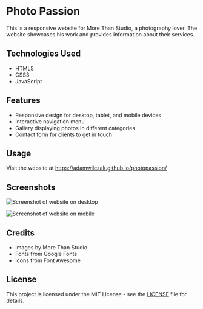 # Photo Passion

This is a responsive website for More Than Studio, a photography lover. The website showcases his work and provides information about their services.

## Technologies Used

- HTML5
- CSS3
- JavaScript

## Features

- Responsive design for desktop, tablet, and mobile devices
- Interactive navigation menu
- Gallery displaying photos in different categories
- Contact form for clients to get in touch

## Usage

Visit the website at https://adamwilczak.github.io/photopassion/

## Screenshots

![Screenshot of website on desktop](desktop-screenshot.png)

![Screenshot of website on mobile](screenshots/mobile-screenshot.png)

## Credits

- Images by More Than Studio
- Fonts from Google Fonts
- Icons from Font Awesome

## License

This project is licensed under the MIT License - see the [LICENSE](LICENSE) file for details.